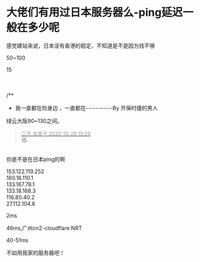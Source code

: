 # 大佬们有用过日本服务器么-ping延迟一般在多少呢

感觉建站来说，日本没有香港的稳定，不知道是不是因为钱不够<img src="static/image/smiley/default/lol.gif" smilieid="12" border="0" alt="" /> 

50~100

15<br />
<br />
<br />
<br />
/**<br />
 * 我一直都在你身边 ，一直都在-----------By 开保时捷的男人

绿云大阪90~130之间。<img src="static/image/smiley/yct/006.gif" smilieid="32" border="0" alt="" />

<div class="quote"><blockquote><font size="2"><a href="https://www.hostloc.com/forum.php?mod=redirect&amp;goto=findpost&amp;pid=9365802&amp;ptid=759534" target="_blank"><font color="#999999">三不 发表于 2020-10-28 19:29</font></a></font><br />
15</blockquote></div><br />
<img src="static/image/smiley/default/lol.gif" smilieid="12" border="0" alt="" />你是不是在日本ping的啊<img src="static/image/smiley/default/lol.gif" smilieid="12" border="0" alt="" />

153.122.119.252<br />
160.16.110.1<br />
133.167.78.1<br />
133.18.168.3<br />
116.80.40.2<br />
27.112.104.8

2ms

46ms,广州cn2-cloudflare NRT

40-51ms

不如用我家的服务器吧！
